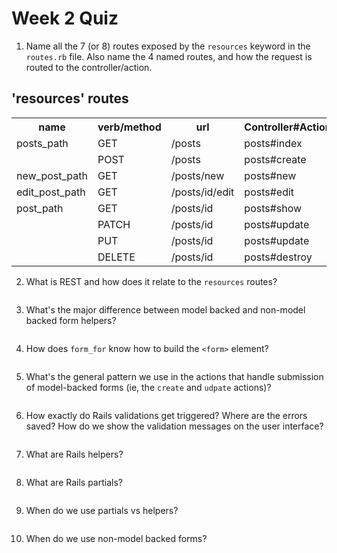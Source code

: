 # Week 2 Quiz
1. Name all the 7 (or 8) routes exposed by the `resources` keyword in the `routes.rb` file. 
Also name the 4 named routes, and how the request is routed to the controller/action.

'resources' routes
-------------

<table>
  <tr>
    <th>name</th><th>verb/method</th><th>url</th><th>Controller#Action</th>
  </tr>
  <tr>
    <td>posts_path</td><td>GET</td><td>/posts</td><td>posts#index</td>
  </tr>
  <tr>
    <td></td><td>POST</td><td>/posts</td><td>posts#create</td>
  </tr>
  <tr>
    <td>new_post_path</td><td>GET</td><td>/posts/new</td><td>posts#new</td>
  </tr>
  <tr>
    <td>edit_post_path</td><td>GET</td><td>/posts/id/edit</td><td>posts#edit</td>
  </tr>
  <tr>
    <td>post_path</td><td>GET</td><td>/posts/id</td><td>posts#show</td>
  </tr>
  <tr>
    <td></td><td>PATCH</td><td>/posts/id</td><td>posts#update</td>
  </tr>
  <tr>
    <td></td><td>PUT</td><td>/posts/id</td><td>posts#update</td>
  </tr>
  <tr>
    <td></td><td>DELETE</td><td>/posts/id</td><td>posts#destroy</td>
  </tr>
</table>

2. What is REST and how does it relate to the `resources` routes?

<pre><code></code></pre>

3. What's the major difference between model backed and non-model backed form helpers?

<pre><code></code></pre>

4. How does `form_for` know how to build the `<form>` element?

<pre><code></code></pre>

5. What's the general pattern we use in the actions that handle submission of model-backed 
forms (ie, the `create` and `udpate` actions)?

<pre><code></code></pre>

6. How exactly do Rails validations get triggered? Where are the errors saved? How do we show the validation messages on the user interface?

<pre><code></code></pre>

7. What are Rails helpers?

<pre><code></code></pre>

8. What are Rails partials?

<pre><code></code></pre>

9. When do we use partials vs helpers?

<pre><code></code></pre>

10. When do we use non-model backed forms?

<pre><code></code></pre>